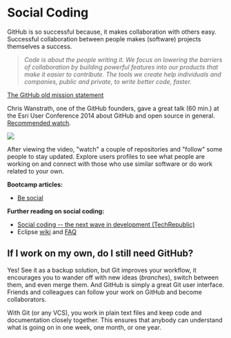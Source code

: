 # Social Coding

GitHub is so successful because, it makes collaboration with others easy. Successful collaboration between people makes (software) projects themselves a success.


> *Code is about the people writing it. We focus on lowering the barriers of collaboration by building powerful features into our products that make it easier to contribute. The tools we create help individuals and companies, public and private, to write better code, faster.* 

[The GitHub old mission statement](http://www.techrepublic.com/blog/it-consultant/social-coding-the-next-wave-in-development/)

Chris Wanstrath, one of the GitHub founders, gave a great talk (60 min.) at the Esri User Conference 2014 about GitHub and open source in general. [Recommended watch](http://video.esri.com/watch/3223/social-coding-and-the-future-of-open-source ).


![](http://video.esri.com//thumbs/2014/03/3223/3223-social-coding-and-the-future-of-open-source_l.jpg)

After viewing the video, "watch" a couple of repositories and "follow" some people to stay updated. Explore users profiles to see what people are working on and connect with those who use similar software or do work related to your own.

**Bootcamp articles:**

* [Be social](https://help.github.com/articles/be-social/)
 
**Further reading on social coding:**

* [Social coding -- the next wave in development (TechRepublic)](http://www.techrepublic.com/blog/it-consultant/social-coding-the-next-wave-in-development/)
* Eclipse [wiki](https://wiki.eclipse.org/Social_Coding) and [FAQ](http://www.eclipse.org/org/SocialCodingFAQ.php)


## If I work on my own, do I still need GitHub?

<i class="octicon octicon-megahone"></i> Yes! See it as a backup solution, but Git improves <i class="octicon octicon-mortar-board"></i> your workflow, it encourages you to wander off with new ideas (*branches*), switch between them, and even merge them. And GitHub is simply a great Git user interface. Friends and colleagues can follow your work on GitHub and become collaborators.

With Git (or any VCS), you work in plain text files and keep code and documentation closely together. This ensures that anybody can understand what is going on in one week, one month, or one year.